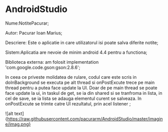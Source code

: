 # AndroidStudio

Nume:NotitePacurar;  

Autor: Pacurar Ioan Marius;  

Descriere: Este o aplicatie in care utilizatorul isi poate salva diferite notite;

Sistem:Aplicatia are nevoie de minim android 4.4 pentru a functiona;

Biblioteca externa: am folosit implementation 'com.google.code.gson:gson:2.8.6';

In ceea ce priveste molidatea de rulare, codul care este scris in doInBackground se executa pe alt thread si onPostExcute trece pe main thread pentru a putea face update la UI. Doar de pe main thread se poate face update la ui, in taskul de get, se ia din shared si se tranfroma in lista, in cel de save, se ia lista se adauga elementul curent se salveaza. In onPostExcute se trimte catre UI rezultatul, prin acel listener ;

![alt text]{https://raw.githubusercontent.com/pacurarm/AndroidStudio/master/imagine/imag.png}
